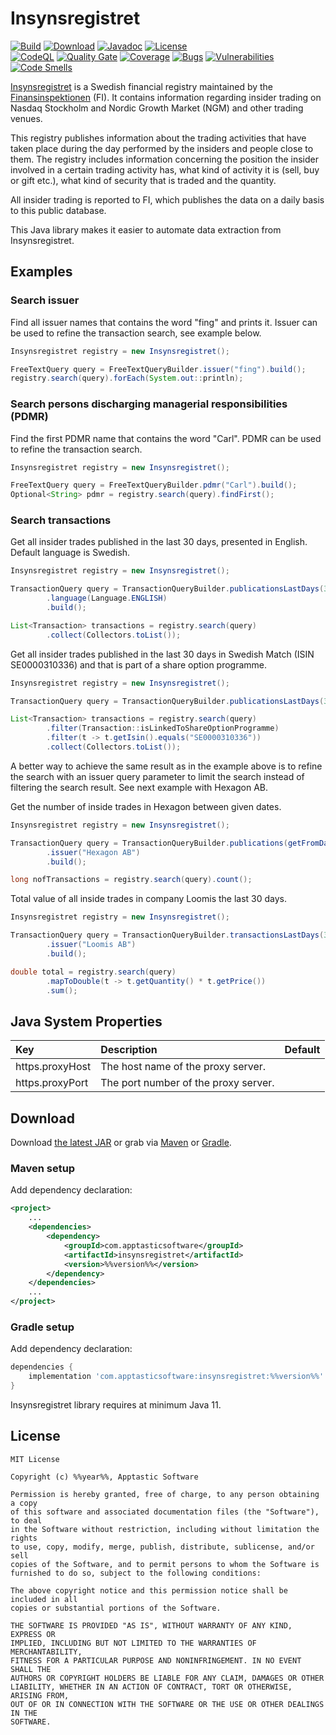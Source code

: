 Insynsregistret
===============

[![Build](https://github.com/w3stling/insynsregistret/actions/workflows/build.yml/badge.svg)](https://github.com/w3stling/insynsregistret/actions/workflows/build.yml)
[![Download](https://img.shields.io/badge/download-%%version%%-brightgreen.svg)](https://search.maven.org/artifact/com.apptasticsoftware/insynsregistret/%%version%%/jar)
[![Javadoc](https://img.shields.io/badge/javadoc-%%version%%-blue.svg)](https://w3stling.github.io/insynsregistret/javadoc/%%version%%)
[![License](http://img.shields.io/:license-MIT-blue.svg?style=flat-round)](http://apptastic-software.mit-license.org)   
[![CodeQL](https://github.com/w3stling/insynsregistret/actions/workflows/codeql-analysis.yml/badge.svg)](https://github.com/w3stling/insynsregistret/actions/workflows/codeql-analysis.yml)
[![Quality Gate](https://sonarcloud.io/api/project_badges/measure?project=w3stling_insynsregistret&metric=alert_status)](https://sonarcloud.io/summary/new_code?id=w3stling_insynsregistret)
[![Coverage](https://sonarcloud.io/api/project_badges/measure?project=w3stling_insynsregistret&metric=coverage)](https://sonarcloud.io/summary/new_code?id=w3stling_insynsregistret)
[![Bugs](https://sonarcloud.io/api/project_badges/measure?project=w3stling_insynsregistret&metric=bugs)](https://sonarcloud.io/summary/new_code?id=w3stling_insynsregistret)
[![Vulnerabilities](https://sonarcloud.io/api/project_badges/measure?project=w3stling_insynsregistret&metric=vulnerabilities)](https://sonarcloud.io/summary/new_code?id=w3stling_insynsregistret)
[![Code Smells](https://sonarcloud.io/api/project_badges/measure?project=w3stling_insynsregistret&metric=code_smells)](https://sonarcloud.io/summary/new_code?id=w3stling_insynsregistret)


[Insynsregistret][1] is a Swedish financial registry maintained by
the [Finansinspektionen][2] (FI). It contains information regarding insider trading on
Nasdaq Stockholm and Nordic Growth Market (NGM) and other trading venues.

This registry publishes information about the trading activities that have taken place during the day performed by
the insiders and people close to them. The registry includes information concerning
the position the insider involved in a certain trading activity has, what kind of activity it is (sell, buy or
gift etc.), what kind of security that is traded and the quantity.

All insider trading is reported to FI, which publishes the data on a daily basis to this public database.

This Java library makes it easier to automate data extraction from Insynsregistret.

Examples
--------
### Search issuer
Find all issuer names that contains the word "fing" and prints it.
Issuer can be used to refine the transaction search, see example below.
```java
Insynsregistret registry = new Insynsregistret();

FreeTextQuery query = FreeTextQueryBuilder.issuer("fing").build();
registry.search(query).forEach(System.out::println);
```

### Search persons discharging managerial responsibilities (PDMR)
Find the first PDMR name that contains the word "Carl".
PDMR can be used to refine the transaction search.
```java
Insynsregistret registry = new Insynsregistret();

FreeTextQuery query = FreeTextQueryBuilder.pdmr("Carl").build();
Optional<String> pdmr = registry.search(query).findFirst();
```

### Search transactions
Get all insider trades published in the last 30 days, presented in English. Default language is Swedish.

```java
Insynsregistret registry = new Insynsregistret();

TransactionQuery query = TransactionQueryBuilder.publicationsLastDays(30)
        .language(Language.ENGLISH)
        .build();

List<Transaction> transactions = registry.search(query)
        .collect(Collectors.toList());
```

Get all insider trades published in the last 30 days in Swedish Match (ISIN SE0000310336)
and that is part of a share option programme.

```java
Insynsregistret registry = new Insynsregistret();

TransactionQuery query = TransactionQueryBuilder.publicationsLastDays(30).build();

List<Transaction> transactions = registry.search(query)
        .filter(Transaction::isLinkedToShareOptionProgramme)
        .filter(t -> t.getIsin().equals("SE0000310336"))
        .collect(Collectors.toList());
```

A better way to achieve the same result as in the example above is to refine the search
with an issuer query parameter to limit the search instead of filtering the search result.
See next example with Hexagon AB.

Get the number of inside trades in Hexagon between given dates.

```java
Insynsregistret registry = new Insynsregistret();

TransactionQuery query = TransactionQueryBuilder.publications(getFromDate(), getToDate())
        .issuer("Hexagon AB")
        .build();

long nofTransactions = registry.search(query).count();
```

Total value of all inside trades in company Loomis the last 30 days.

```java
Insynsregistret registry = new Insynsregistret();

TransactionQuery query = TransactionQueryBuilder.transactionsLastDays(30)
        .issuer("Loomis AB")
        .build();

double total = registry.search(query)
        .mapToDouble(t -> t.getQuantity() * t.getPrice())
        .sum();
```

Java System Properties
----------------------
| Key | Description | Default |
| :--- | :--- | :--- |
| https.proxyHost | The host name of the proxy server. |   |
| https.proxyPort | The port number of the proxy server. |   |

Download
--------

Download [the latest JAR][3] or grab via [Maven][4] or [Gradle][5].

### Maven setup
Add dependency declaration:
```xml
<project>
    ...
    <dependencies>
        <dependency>
            <groupId>com.apptasticsoftware</groupId>
            <artifactId>insynsregistret</artifactId>
            <version>%%version%%</version>
        </dependency>
    </dependencies>
    ...
</project>
```

### Gradle setup
Add dependency declaration:
```groovy
dependencies {
    implementation 'com.apptasticsoftware:insynsregistret:%%version%%'
}
```

Insynsregistret library requires at minimum Java 11.

License
-------

    MIT License
    
    Copyright (c) %%year%%, Apptastic Software
    
    Permission is hereby granted, free of charge, to any person obtaining a copy
    of this software and associated documentation files (the "Software"), to deal
    in the Software without restriction, including without limitation the rights
    to use, copy, modify, merge, publish, distribute, sublicense, and/or sell
    copies of the Software, and to permit persons to whom the Software is
    furnished to do so, subject to the following conditions:
    
    The above copyright notice and this permission notice shall be included in all
    copies or substantial portions of the Software.
    
    THE SOFTWARE IS PROVIDED "AS IS", WITHOUT WARRANTY OF ANY KIND, EXPRESS OR
    IMPLIED, INCLUDING BUT NOT LIMITED TO THE WARRANTIES OF MERCHANTABILITY,
    FITNESS FOR A PARTICULAR PURPOSE AND NONINFRINGEMENT. IN NO EVENT SHALL THE
    AUTHORS OR COPYRIGHT HOLDERS BE LIABLE FOR ANY CLAIM, DAMAGES OR OTHER
    LIABILITY, WHETHER IN AN ACTION OF CONTRACT, TORT OR OTHERWISE, ARISING FROM,
    OUT OF OR IN CONNECTION WITH THE SOFTWARE OR THE USE OR OTHER DEALINGS IN THE
    SOFTWARE.


[1]: https://www.fi.se/en/our-registers/pdmr-transactions
[2]: https://www.fi.se/en
[3]: https://search.maven.org/artifact/com.apptasticsoftware/insynsregistret/%%version%%/jar
[4]: https://maven.apache.org
[5]: https://gradle.org